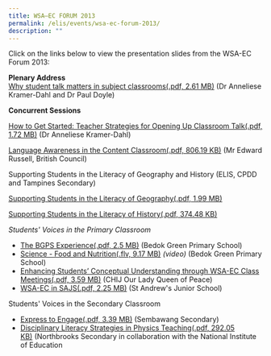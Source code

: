 ```yaml
---
title: WSA—EC FORUM 2013
permalink: /elis/events/wsa-ec-forum-2013/
description: ""
---
```

Click on the links below to view the presentation slides from the WSA-EC Forum 2013:

**Plenary Address**  
[Why student talk matters in subject classrooms(.pdf, 2.61 MB)](/files/wsa-ec-forum_plenary-address.pdf) (Dr Anneliese Kramer-Dahl and Dr Paul Doyle)

**Concurrent Sessions**

[How to Get Started: Teacher Strategies for Opening Up Classroom Talk(.pdf, 1.72 MB)](/files/teacher-strategies-for-opening-up-classroom-talk.pdf) (Dr Anneliese Kramer-Dahl)

[Language Awareness in the Content Classroom(.pdf, 806.19 KB)](/files/language-awareness-in-the-content-classroom.pdf) (Mr Edward Russell, British Council)

Supporting Students in the Literacy of Geography and History (ELIS, CPDD and Tampines Secondary)

[Supporting Students in the Literacy of Geography(.pdf, 1.99 MB)](/files/supporting-students-in-the-literacy-of-history.pdf)

[Supporting Students in the Literacy of History(.pdf, 374.48 KB)](/files/supporting-students-in-the-literacy-of-geography.pdf)

_Students' Voices in the Primary Classroom_

*   [The BGPS Experience(.pdf, 2.5 MB)](/files/the-bedok-green-primary-school-experience.pdf) (Bedok Green Primary School)
*   [Science - Food and Nutrition(.flv, 9.17 MB)](https://academyofsingaporeteachers.moe.edu.sg/docs/librariesprovider2/events-news/wsa-ec-forum-2013/bgps-01.flv?sfvrsn=e78b6066_2&download=true "Science - Food and Nutrition") _(video)_ (Bedok Green Primary School)
*   [Enhancing Students’ Conceptual Understanding through WSA-EC Class Meetings(.pdf, 3.59 MB)](/files/chij-olqp_wsaec-class-meetings.pdf) (CHIJ Our Lady Queen of Peace)
*   [WSA-EC in SAJS(.pdf, 2.25 MB)](/files/st-andrews-junior-school.pdf) (St Andrew's Junior School)

Students' Voices in the Secondary Classroom

*   [Express to Engage(.pdf, 3.39 MB)](/files/sembawang-secondary_express-to-engage.pdf) (Sembawang Secondary)
*   [Disciplinary Literacy Strategies in Physics Teaching(.pdf, 292.05 KB)](/files/nbrooks-nie_disciplinary-literacy-strategies-in-physics-teaching.pdf) (Northbrooks Secondary in collaboration with the National Institute of Education